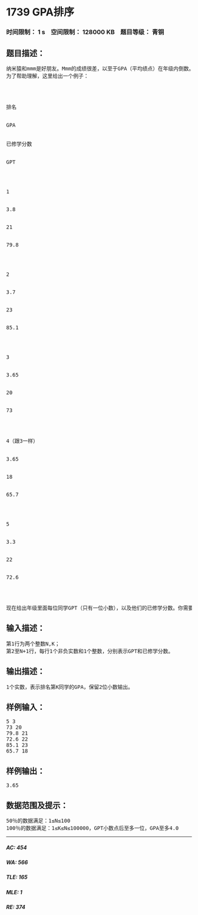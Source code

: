 # 1739 GPA排序   
### 时间限制： 1 s&nbsp;&nbsp;&nbsp;&nbsp;空间限制： 128000 KB&nbsp;&nbsp;&nbsp;&nbsp;题目等级： 青铜  
## 题目描述：  

<pre>
纳米猿和mmm是好朋友。Mmm的成绩很差，以至于GPA（平均绩点）在年级内倒数。年级内一共有N位同学，每位同学有自己的GPA，以及已修学分数，定义GPT=GPA×已修学分数。纳米猿为了帮助mmm提高成绩，给mmm提了一个要求：新学期的GPA要超过级内排名第K位同学。
为了帮助理解，这里给出一个例子：




排名


GPA


已修学分数


GPT




1


3.8


21


79.8




2


3.7


23


85.1




3


3.65


20


73




4（跟3一样）


3.65


18


65.7




5


3.3


22


72.6




现在给出年级里面每位同学GPT（只有一位小数），以及他们的已修学分数。你需要帮助mmm把排名第K位的同学的GPA求出来。
</pre>
  
  
## 输入描述：  

<pre>
第1行为两个整数N,K；
第2至N+1行，每行1个非负实数和1个整数，分别表示GPT和已修学分数。
</pre>
  
  
## 输出描述：  

<pre>
1个实数，表示排名第K同学的GPA，保留2位小数输出。
</pre>
  
  
## 样例输入：  

<pre>
5 3
73 20
79.8 21
72.6 22
85.1 23
65.7 18
</pre>
  
  
## 样例输出：  

<pre>
3.65
</pre>
  
  
## 数据范围及提示：  

<pre>
50％的数据满足：1≤N≤100
100％的数据满足：1≤K≤N≤100000，GPT小数点后至多一位，GPA至多4.0
</pre>
  
  
***  

##### AC: 454  
##### WA: 566  
##### TLE: 165  
##### MLE: 1  
##### RE: 374  
